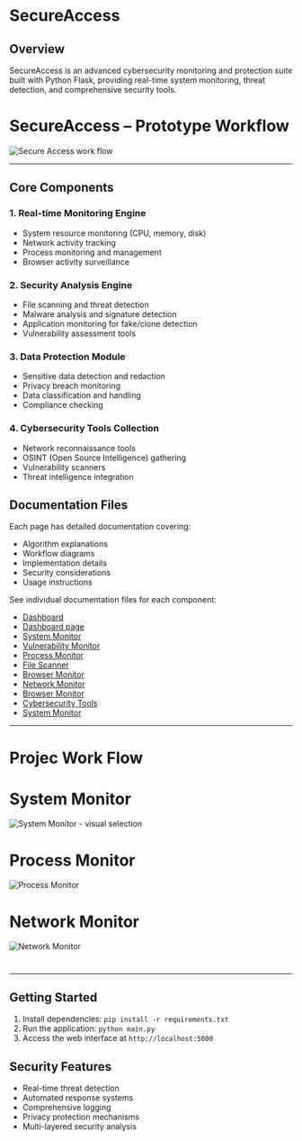 # SecureAccess


## Overview
SecureAccess is an advanced cybersecurity monitoring and protection suite built with Python Flask, providing real-time system monitoring, threat detection, and comprehensive security tools.

# SecureAccess – Prototype Workflow 

![Secure Access work flow](https://github.com/user-attachments/assets/2a7e32c9-58bd-44d6-9331-6806417ea200)



---
 

## Core Components

### 1. Real-time Monitoring Engine
- System resource monitoring (CPU, memory, disk)
- Network activity tracking
- Process monitoring and management
- Browser activity surveillance

### 2. Security Analysis Engine
- File scanning and threat detection
- Malware analysis and signature detection
- Application monitoring for fake/clone detection
- Vulnerability assessment tools

### 3. Data Protection Module
- Sensitive data detection and redaction
- Privacy breach monitoring
- Data classification and handling
- Compliance checking

### 4. Cybersecurity Tools Collection
- Network reconnaissance tools
- OSINT (Open Source Intelligence) gathering
- Vulnerability scanners
- Threat intelligence integration

## Documentation Files

Each page has detailed documentation covering:
- Algorithm explanations
- Workflow diagrams
- Implementation details
- Security considerations
- Usage instructions

See individual documentation files for each component:
- [Dashboard](./Documentation/dashboard.md)
- [Dashboard page](./Documentation/dashboard_page.md)
- [System Monitor](./Documentation/system_monitor.md)
- [Vulnerability Monitor](./Documentation/vulnerability_scanner.md)
- [Process Monitor](./Documentation/process_monitor.md)
- [File Scanner](./Documentation/file_scanner.md)
- [Browser Monitor](browser_monitor.md)
- [Network Monitor](./Documentation/network_monitor.md)
- [Browser Monitor](./Documentation/browser_monitor.md)
- [Cybersecurity Tools](cybersecurity_tools.md)
- [System Monitor](./Documentation/system_monitor.md)

--- 
# Projec Work Flow 
# System Monitor

![System Monitor - visual selection](https://github.com/user-attachments/assets/0e7259a6-f298-42fe-968f-6e304e98090b)


# Process Monitor
![Process Monitor](https://github.com/user-attachments/assets/d3c42edb-cf3f-4e8f-88c9-88afca60d97f)


# Network Monitor

![Network Monitor](https://github.com/user-attachments/assets/8b80f263-f5c7-4eb2-846c-585ce6b6c553)


# 





---



## Getting Started
1. Install dependencies: `pip install -r requirements.txt`
2. Run the application: `python main.py`
3. Access the web interface at `http://localhost:5000`

## Security Features
- Real-time threat detection
- Automated response systems
- Comprehensive logging
- Privacy protection mechanisms
- Multi-layered security analysis
